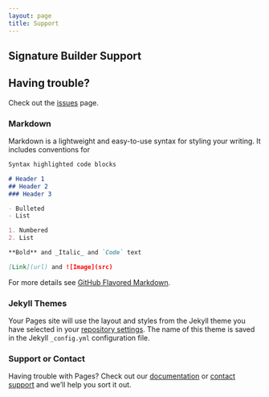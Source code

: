 ```yaml
---
layout: page
title: Support
---
```

## Signature Builder Support

## Having trouble?
Check out the [issues](https://github.com/evansmith1377/signature-builder-public/issues/new/choose) page.

### Markdown

Markdown is a lightweight and easy-to-use syntax for styling your writing. It includes conventions for

```markdown
Syntax highlighted code blocks

# Header 1
## Header 2
### Header 3

- Bulleted
- List

1. Numbered
2. List

**Bold** and _Italic_ and `Code` text

[Link](url) and ![Image](src)
```

For more details see [GitHub Flavored Markdown](https://guides.github.com/features/mastering-markdown/).

### Jekyll Themes

Your Pages site will use the layout and styles from the Jekyll theme you have selected in your [repository settings](https://github.com/evansmith1377/signature-builder-public/settings). The name of this theme is saved in the Jekyll `_config.yml` configuration file.

### Support or Contact

Having trouble with Pages? Check out our [documentation](https://docs.github.com/categories/github-pages-basics/) or [contact support](https://support.github.com/contact) and we’ll help you sort it out.
